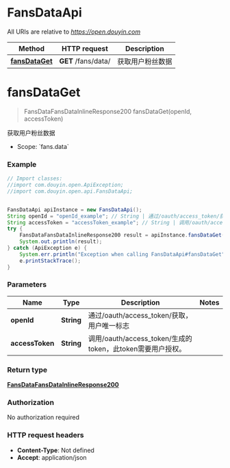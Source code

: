 # FansDataApi

All URIs are relative to *https://open.douyin.com*

Method | HTTP request | Description
------------- | ------------- | -------------
[**fansDataGet**](FansDataApi.md#fansDataGet) | **GET** /fans/data/ | 获取用户粉丝数据

<a name="fansDataGet"></a>
# **fansDataGet**
> FansDataFansDataInlineResponse200 fansDataGet(openId, accessToken)

获取用户粉丝数据

* Scope: &#x60;fans.data&#x60; 

### Example
```java
// Import classes:
//import com.douyin.open.ApiException;
//import com.douyin.open.api.FansDataApi;


FansDataApi apiInstance = new FansDataApi();
String openId = "openId_example"; // String | 通过/oauth/access_token/获取，用户唯一标志
String accessToken = "accessToken_example"; // String | 调用/oauth/access_token/生成的token，此token需要用户授权。
try {
    FansDataFansDataInlineResponse200 result = apiInstance.fansDataGet(openId, accessToken);
    System.out.println(result);
} catch (ApiException e) {
    System.err.println("Exception when calling FansDataApi#fansDataGet");
    e.printStackTrace();
}
```

### Parameters

Name | Type | Description  | Notes
------------- | ------------- | ------------- | -------------
 **openId** | **String**| 通过/oauth/access_token/获取，用户唯一标志 |
 **accessToken** | **String**| 调用/oauth/access_token/生成的token，此token需要用户授权。 |

### Return type

[**FansDataFansDataInlineResponse200**](FansDataFansDataInlineResponse200.md)

### Authorization

No authorization required

### HTTP request headers

 - **Content-Type**: Not defined
 - **Accept**: application/json

